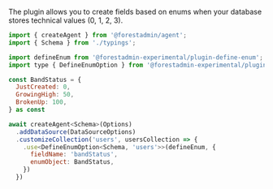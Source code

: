 The plugin allows you to create fields based on enums when your database stores technical values (0, 1, 2, 3).


```javascript
import { createAgent } from '@forestadmin/agent';
import { Schema } from './typings';

import defineEnum from '@forestadmin-experimental/plugin-define-enum';
import type { DefineEnumOption } from '@forestadmin-experimental/plugin-define-enum';

const BandStatus = {
  JustCreated: 0,
  GrowingHigh: 50,
  BrokenUp: 100,
} as const

await createAgent<Schema>(Options)
  .addDataSource(DataSourceOptions)
  .customizeCollection('users', usersCollection => {
    .use<DefineEnumOption<Schema, 'users'>>(defineEnum, {
      fieldName: 'bandStatus',
      enumObject: BandStatus,
    })
  })
```
